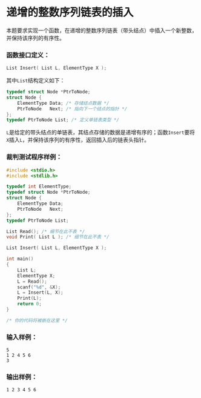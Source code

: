 # 递增的整数序列链表的插入
本题要求实现一个函数，在递增的整数序列链表（带头结点）中插入一个新整数，并保持该序列的有序性。

### 函数接口定义：
```c++
List Insert( List L, ElementType X );
```

其中`List`结构定义如下：
```c++
typedef struct Node *PtrToNode;
struct Node {
    ElementType Data; /* 存储结点数据 */
    PtrToNode   Next; /* 指向下一个结点的指针 */
};
typedef PtrToNode List; /* 定义单链表类型 */
```
`L`是给定的带头结点的单链表，其结点存储的数据是递增有序的；函数`Insert`要将`X`插入`L`，并保持该序列的有序性，返回插入后的链表头指针。

### 裁判测试程序样例：
```c++
#include <stdio.h>
#include <stdlib.h>

typedef int ElementType;
typedef struct Node *PtrToNode;
struct Node {
    ElementType Data;
    PtrToNode   Next;
};
typedef PtrToNode List;

List Read(); /* 细节在此不表 */
void Print( List L ); /* 细节在此不表 */

List Insert( List L, ElementType X );

int main()
{
    List L;
    ElementType X;
    L = Read();
    scanf("%d", &X);
    L = Insert(L, X);
    Print(L);
    return 0;
}

/* 你的代码将被嵌在这里 */
```

### 输入样例：
```in
5
1 2 4 5 6
3
```

### 输出样例：
```out
1 2 3 4 5 6 
```
